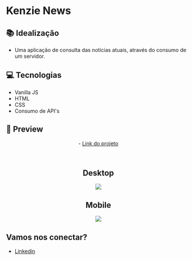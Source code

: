 # Kenzie News

## 📚 Idealização 
- Uma aplicação de consulta das notícias atuais, através do consumo de um servidor.

## 💻 Tecnologias
- Vanilla JS
- HTML
- CSS
- Consumo de API's

## 📱 Preview 
<p align="center"> - <a href="https://m2-entrega-kenzie-news-gabriel-malafaia-master.vercel.app/">Link do projeto</a> </p>
<br>
<h2 align="center"> Desktop </h2>

<p align="center">
  <img src="https://i.imgur.com/AEghllW.png">
</p>

<h2 align="center"> Mobile </h2>

<p align="center">
  <img src="https://i.imgur.com/hq0qh0y.png">
</p>

## Vamos nos conectar?
- [Linkedin](https://www.linkedin.com/in/gabrielmalafaia/)

